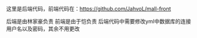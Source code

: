 这里是后端代码，前端代码在：https://github.com/JahvoL/mall-front


后端是由林家豪负责
前端是由于恺负责
后端代码中需要修改yml中数据库的连接用户名以及密码，其余不用更改
